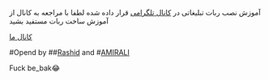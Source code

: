 آموزش نصب ربات تبلیغاتی 
در [کانال تلگرامی](https://telegram.me/TeleSuperiorTm)  قرار داده شده 
لطفا با مراجعه به کانال از آموزش ساخت ربات مستفید بشید
 
[کانال ما](https://telegram.me/TeleSuperiorTm)

#Opend by ##[Rashid](https://telegram.me/Rashidalizada1) and
#[AMIRALI](https://telegram.me/MardeMajazi)

Fuck be_bak😂
